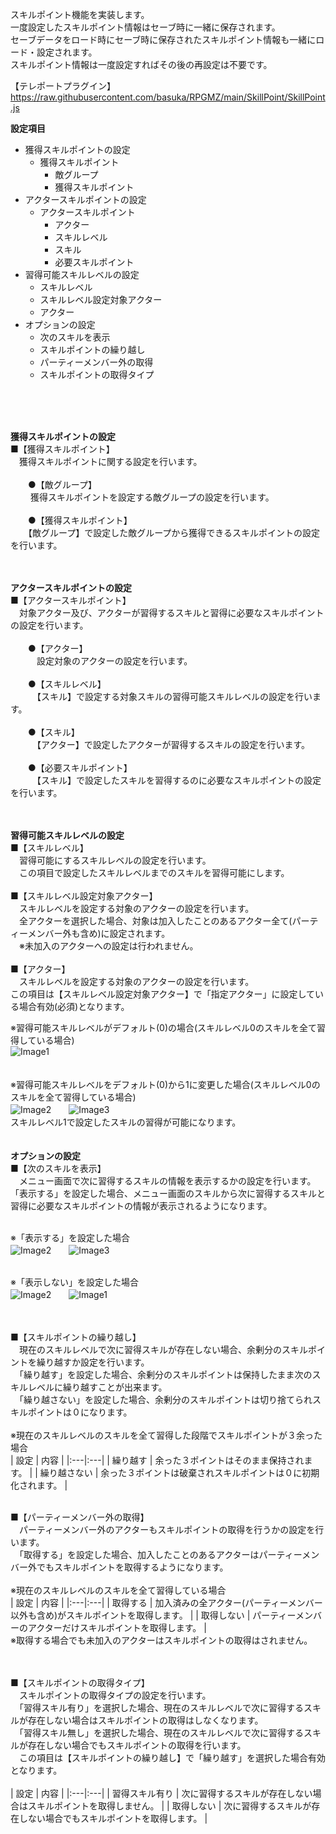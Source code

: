 スキルポイント機能を実装します。</br>
一度設定したスキルポイント情報はセーブ時に一緒に保存されます。</br>
セーブデータをロード時にセーブ時に保存されたスキルポイント情報も一緒にロード・設定されます。</br>
スキルポイント情報は一度設定すればその後の再設定は不要です。</br>

【テレポートプラグイン】</br>
https://raw.githubusercontent.com/basuka/RPGMZ/main/SkillPoint/SkillPoint.js</br>


<B>設定項目</B></br>

- 獲得スキルポイントの設定
  - 獲得スキルポイント
    - 敵グループ
    - 獲得スキルポイント
- アクタースキルポイントの設定
  - アクタースキルポイント
    - アクター
    - スキルレベル
    - スキル
    - 必要スキルポイント
- 習得可能スキルレベルの設定
  - スキルレベル
  - スキルレベル設定対象アクター
  - アクター
- オプションの設定
  - 次のスキルを表示
  - スキルポイントの繰り越し
  - パーティーメンバー外の取得
  - スキルポイントの取得タイプ

</br>
</br>
</br>

<B>獲得スキルポイントの設定</B></br>
■【獲得スキルポイント】</br>
　獲得スキルポイントに関する設定を行います。</br>
  </br>
　　●【敵グループ】</br>
　　  獲得スキルポイントを設定する敵グループの設定を行います。</br>
      </br>
　　●【獲得スキルポイント】</br>
　　【敵グループ】で設定した敵グループから獲得できるスキルポイントの設定を行います。</br>
</br>
</br>

<B>アクタースキルポイントの設定</B></br>
■【アクタースキルポイント】</br>
　対象アクター及び、アクターが習得するスキルと習得に必要なスキルポイントの設定を行います。</br>
  </br>
　　●【アクター】</br>
　　　設定対象のアクターの設定を行います。</br>
    </br>
　　●【スキルレベル】</br>
　　　【スキル】で設定する対象スキルの習得可能スキルレベルの設定を行います。</br>
    </br>
　　●【スキル】</br>
　　　【アクター】で設定したアクターが習得するスキルの設定を行います。</br>
    </br>
　　●【必要スキルポイント】</br>
　　　【スキル】で設定したスキルを習得するのに必要なスキルポイントの設定を行います。</br>
</br>
</br>

<B>習得可能スキルレベルの設定</B></br>
■【スキルレベル】</br>
　習得可能にするスキルレベルの設定を行います。</br>
　この項目で設定したスキルレベルまでのスキルを習得可能にします。</br>
</br>
■【スキルレベル設定対象アクター】</br>
　スキルレベルを設定する対象のアクターの設定を行います。</br>
　全アクターを選択した場合、対象は加入したことのあるアクター全て(パーティーメンバー外も含め)に設定されます。</br>
　※未加入のアクターへの設定は行われません。</br>
</br>
■【アクター】</br>
　スキルレベルを設定する対象のアクターの設定を行います。</br>
 この項目は【スキルレベル設定対象アクター】で「指定アクター」に設定している場合有効(必須)となります。
 </br>

※習得可能スキルレベルがデフォルト(0)の場合(スキルレベル0のスキルを全て習得している場合)</br>
![Image1](/SkillPoint/image/image1.png)</br>
</br>
</br>
※習得可能スキルレベルをデフォルト(0)から1に変更した場合(スキルレベル0のスキルを全て習得している場合)</br>
![Image2](/SkillPoint/image/image2.png)　　![Image3](/SkillPoint/image/image3.png)</br>
スキルレベル1で設定したスキルの習得が可能になります。</br>
</br>
</br>
<B>オプションの設定</B></br>
■【次のスキルを表示】</br>
　メニュー画面で次に習得するスキルの情報を表示するかの設定を行います。</br>
 「表示する」を設定した場合、メニュー画面のスキルから次に習得するスキルと習得に必要なスキルポイントの情報が表示されるようになります。</br>
</br>

※「表示する」を設定した場合</br>
![Image2](/SkillPoint/image/image2.png)　　![Image3](/SkillPoint/image/image3.png)</br>
</br>

※「表示しない」を設定した場合</br>
![Image2](/SkillPoint/image/image2.png)　　![Image1](/SkillPoint/image/image1.png)</br>
</br>
</br>

■【スキルポイントの繰り越し】</br>
　現在のスキルレベルで次に習得スキルが存在しない場合、余剰分のスキルポイントを繰り越すか設定を行います。</br>
　「繰り越す」を設定した場合、余剰分のスキルポイントは保持したまま次のスキルレベルに繰り越すことが出来ます。</br>
　「繰り越さない」を設定した場合、余剰分のスキルポイントは切り捨てられスキルポイントは０になります。</br>
</br>
※現在のスキルレベルのスキルを全て習得した段階でスキルポイントが３余った場合 </br>
| 設定 | 内容 |
|:---|:---|
| 繰り越す | 余った３ポイントはそのまま保持されます。 |
| 繰り越さない | 余った３ポイントは破棄されスキルポイントは０に初期化されます。 |
</br>
</br>

■【パーティーメンバー外の取得】</br>
　パーティーメンバー外のアクターもスキルポイントの取得を行うかの設定を行います。</br>
　「取得する」を設定した場合、加入したことのあるアクターはパーティーメンバー外でもスキルポイントを取得するようになります。</br>
 </br>
※現在のスキルレベルのスキルを全て習得している場合 </br>
| 設定 | 内容 |
|:---|:---|
| 取得する | 加入済みの全アクター(パーティーメンバー以外も含め)がスキルポイントを取得します。 |
| 取得しない | パーティーメンバーのアクターだけスキルポイントを取得します。 |
</br>
※取得する場合でも未加入のアクターはスキルポイントの取得はされません。</br>
</br>
</br>

■【スキルポイントの取得タイプ】</br>
　スキルポイントの取得タイプの設定を行います。</br>
　「習得スキル有り」を選択した場合、現在のスキルレベルで次に習得するスキルが存在しない場合はスキルポイントの取得はしなくなります。</br>
　「習得スキル無し」を選択した場合、現在のスキルレベルで次に習得するスキルが存在しない場合でもスキルポイントの取得を行います。</br>
　この項目は【スキルポイントの繰り越し】で「繰り越す」を選択した場合有効となります。</br>
</br>
| 設定 | 内容 |
|:---|:---|
| 習得スキル有り | 次に習得するスキルが存在しない場合はスキルポイントを取得しません。 |
| 取得しない | 次に習得するスキルが存在しない場合でもスキルポイントを取得します。 |
